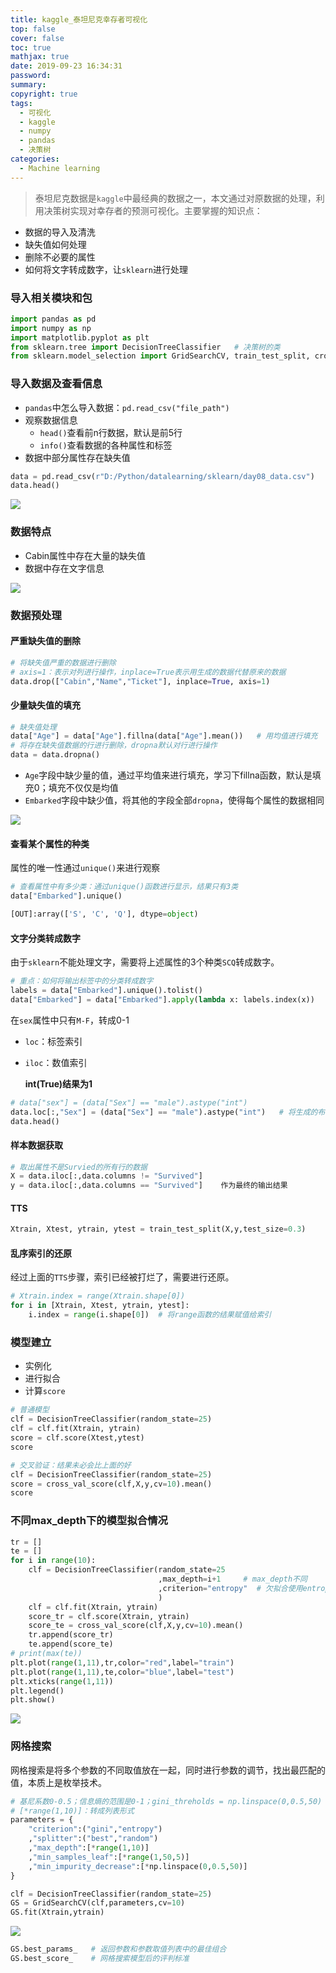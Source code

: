 ```yaml
---
title: kaggle_泰坦尼克幸存者可视化
top: false
cover: false
toc: true
mathjax: true
date: 2019-09-23 16:34:31
password:
summary:
copyright: true
tags:
  - 可视化
  - kaggle
  - numpy 
  - pandas
  - 决策树
categories:
  - Machine learning
---
```


> 泰坦尼克数据是`kaggle`中最经典的数据之一，本文通过对原数据的处理，利用决策树实现对幸存者的预测可视化。主要掌握的知识点：

- 数据的导入及清洗
- 缺失值如何处理
- 删除不必要的属性
- 如何将文字转成数字，让`sklearn`进行处理

### 导入相关模块和包

```python
import pandas as pd
import numpy as np
import matplotlib.pyplot as plt
from sklearn.tree import DecisionTreeClassifier   # 决策树的类
from sklearn.model_selection import GridSearchCV, train_test_split, cross_val_score  # 网格搜索，TTS， 交叉验证
```

### 导入数据及查看信息

- `pandas`中怎么导入数据：`pd.read_csv("file_path")`
- 观察数据信息
    - `head()`查看前n行数据，默认是前5行
    - `info()`查看数据的各种属性和标签    
- 数据中部分属性存在缺失值

<!-- MORE -->

```python
data = pd.read_csv(r"D:/Python/datalearning/sklearn/day08_data.csv")
data.head()
```

![](https://s2.ax1x.com/2019/09/23/uil3dJ.png)

### 数据特点

- Cabin属性中存在大量的缺失值
- 数据中存在文字信息

![](https://s2.ax1x.com/2019/09/23/uilvmF.png)

### 数据预处理

#### 严重缺失值的删除

```python
# 将缺失值严重的数据进行删除
# axis=1：表示对列进行操作，inplace=True表示用生成的数据代替原来的数据
data.drop(["Cabin","Name","Ticket"], inplace=True, axis=1)
```



#### 少量缺失值的填充

```python
# 缺失值处理
data["Age"] = data["Age"].fillna(data["Age"].mean())   # 用均值进行填充
# 将存在缺失值数据的行进行删除，dropna默认对行进行操作
data = data.dropna()
```

- `Age`字段中缺少量的值，通过平均值来进行填充，学习下fillna函数，默认是填充0；填充不仅仅是均值
- `Embarked`字段中缺少值，将其他的字段全部`dropna`，使得每个属性的数据相同

![](https://s2.ax1x.com/2019/09/23/uiGFlq.png)





#### 查看某个属性的种类

属性的唯一性通过`unique()`来进行观察

```python
# 查看属性中有多少类：通过unique()函数进行显示，结果只有3类
data["Embarked"].unique()

[OUT]:array(['S', 'C', 'Q'], dtype=object)
```



#### 文字分类转成数字

由于`sklearn`不能处理文字，需要将上述属性的3个种类`SCQ`转成数字。

```python
# 重点：如何将输出标签中的分类转成数字
labels = data["Embarked"].unique().tolist()
data["Embarked"] = data["Embarked"].apply(lambda x: labels.index(x))
```



在`sex`属性中只有`M-F`，转成0-1

- `loc`：标签索引

- `iloc`：数值索引

  **int(True)结果为1**

```python
# data["sex"] = (data["Sex"] == "male").astype("int")
data.loc[:,"Sex"] = (data["Sex"] == "male").astype("int")   # 将生成的布尔值转成0-1， 
data.head()
```

#### 样本数据获取

```python
# 取出属性不是Survied的所有行的数据
X = data.iloc[:,data.columns != "Survived"]  
y = data.iloc[:,data.columns == "Survived"]    作为最终的输出结果
```



#### TTS

```python
Xtrain, Xtest, ytrain, ytest = train_test_split(X,y,test_size=0.3)
```



#### 乱序索引的还原

经过上面的`TTS`步骤，索引已经被打烂了，需要进行还原。

```python
# Xtrain.index = range(Xtrain.shape[0])
for i in [Xtrain, Xtest, ytrain, ytest]:
    i.index = range(i.shape[0])  # 将range函数的结果赋值给索引
```



### 模型建立

- 实例化
- 进行拟合
- 计算`score`

```python
# 普通模型
clf = DecisionTreeClassifier(random_state=25)
clf = clf.fit(Xtrain, ytrain)
score = clf.score(Xtest,ytest)
score

# 交叉验证：结果未必会比上面的好
clf = DecisionTreeClassifier(random_state=25)
score = cross_val_score(clf,X,y,cv=10).mean()
score
```



### 不同max_depth下的模型拟合情况

```python
tr = []
te = []
for i in range(10):
    clf = DecisionTreeClassifier(random_state=25
                                 ,max_depth=i+1     # max_depth不同
                                 ,criterion="entropy"  # 欠拟合使用entropy
                                 )
    clf = clf.fit(Xtrain, ytrain)
    score_tr = clf.score(Xtrain, ytrain)
    score_te = cross_val_score(clf,X,y,cv=10).mean()
    tr.append(score_tr)
    te.append(score_te)
# print(max(te))
plt.plot(range(1,11),tr,color="red",label="train")
plt.plot(range(1,11),te,color="blue",label="test")
plt.xticks(range(1,11))
plt.legend()
plt.show()
```

![](https://s2.ax1x.com/2019/09/23/uiTl8g.png)

### 网格搜索

网格搜索是将多个参数的不同取值放在一起，同时进行参数的调节，找出最匹配的值，本质上是枚举技术。

```python
# 基尼系数0-0.5；信息熵的范围是0-1；gini_threholds = np.linspace(0,0.5,50)
# [*range(1,10)]：转成列表形式
parameters = {
    "criterion":("gini","entropy")
    ,"splitter":("best","random")
    ,"max_depth":[*range(1,10)]
    ,"min_samples_leaf":[*range(1,50,5)]
    ,"min_impurity_decrease":[*np.linspace(0,0.5,50)]
}

clf = DecisionTreeClassifier(random_state=25)
GS = GridSearchCV(clf,parameters,cv=10)
GS.fit(Xtrain,ytrain)
```



![](https://s2.ax1x.com/2019/09/23/uiISMR.png)

```python
GS.best_params_   # 返回参数和参数取值列表中的最佳组合
GS.best_score_    # 网格搜索模型后的评判标准
```

